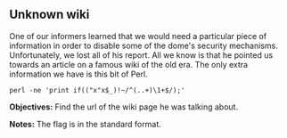 ## Unknown wiki

One of our informers learned that we would need a particular piece of information in order to disable some of the dome's
security mechanisms. Unfortunately, we lost all of his report. All we know is that he pointed us towards an article on
a famous wiki of the old era. The only extra information we have is this bit of Perl.


```
perl -ne 'print if(("x"x$_)!~/^(..+)\1+$/);'
```

**Objectives:** Find the url of the wiki page he was talking about.

**Notes:** The flag is in the standard format.
